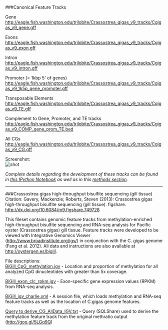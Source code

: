 ###Canonical Feature Tracks

Gene
http://eagle.fish.washington.edu/trilobite/Crassostrea_gigas_v9_tracks/Cgigas_v9_gene.gff   

Exons
http://eagle.fish.washington.edu/trilobite/Crassostrea_gigas_v9_tracks/Cgigas_v9_exon.gff   

Intron
http://eagle.fish.washington.edu/trilobite/Crassostrea_gigas_v9_tracks/Cgigas_v9_intron.gff   

Promoter (= 1kbp 5' of genes)
http://eagle.fish.washington.edu/trilobite/Crassostrea_gigas_v9_tracks/Cgigas_v9_1k5p_gene_promoter.gff   

Transposable Elements
http://eagle.fish.washington.edu/trilobite/Crassostrea_gigas_v9_tracks/Cgigas_v9_TE.gff   

Complement to Gene, Promoter, and TE tracks
http://eagle.fish.washington.edu/trilobite/Crassostrea_gigas_v9_tracks/Cgigas_v9_COMP_gene_prom_TE.bed   

All CGs
http://eagle.fish.washington.edu/trilobite/Crassostrea_gigas_v9_tracks/Cgigas_v9_CG.gff

Screenshot:  
![shot](http://eagle.fish.washington.edu/cnidarian/skitch/IGV_-_Session__http__eagle.fish.washington.edu_cnidarian_igv_session_073013.xml_and_sr320_—_igv.command_—_java_—_80×24_187B2E46.png)   

_Complete details regarding the development of these tracks can be found in [this IPython Notebook](http://nbviewer.ipython.org/github/sr320/ipython_nb/blob/master/TJGR_OysterGenome_IGV.ipynb) as well as in this [methods section](https://peerj.com/articles/215/#p-7)._


***

###Crassostrea gigas high-throughput bisulfite sequencing (gill tissue)
Citation: Gavery, Mackenzie; Roberts, Steven (2013): Crassostrea gigas high-throughput bisulfite sequencing (gill tissue). figshare. 
<http://dx.doi.org/10.6084/m9.figshare.749728>


This fileset contains genomic feature tracks from methylation-enriched high-throughput bisulfite sequencing and RNA-seq analysis for Pacific oyster (Crassostrea gigas) gill tissue. Feature tracks were developed to be viewed with Integrative Genomics Viewer (http://www.broadinstitute.org/igv/) in conjunction with the C. gigas genome (Fang et al. 2012). All data and instructions are also available at <http://oystergen.es/bigill>.

File descriptions:    
[BiGill_CpG_methylation.igv](http://files.figshare.com/1252773/BiGill_CpG_methylation.igv) - Location and proportion of methylation for all analyzed CpG dinucleotides with greater than 5x coverage.    

[BiGill_exon_clc_rpkm.igv](http://files.figshare.com/1252772/BiGill_exon_clc_rpkm.igv) - Exon-specific gene expression values (RPKM) from RNA-seq analysis.    

[BiGill_igv_charlie.xml](http://files.figshare.com/1252770/BiGill_igv_charlie.xml) - A session file, which loads methylation and RNA-seq feature tracks as well as the location of C.gigas genome features.   

[Query to derive_CG_AllData_IGV.txt](http://files.figshare.com/1252771/Query_to_derive_CG_AllData_IGV.txt) - Query (SQLShare) used to derive the methylation feature track from the original methratio output (http://goo.gl/5LGq9Q)